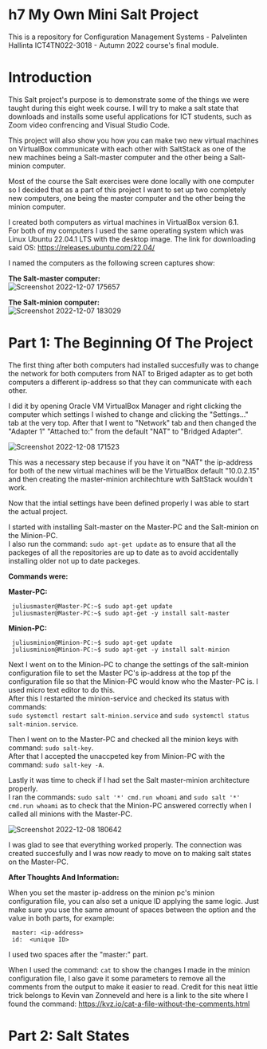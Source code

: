 # h7 My Own Mini Salt Project
This is a repository for Configuration Management Systems - Palvelinten Hallinta ICT4TN022-3018 - Autumn 2022 course's final module.

# Introduction

This Salt project's purpose is to demonstrate some of the things we were taught during this eight week course. I will try to make a salt state that downloads and installs some useful applications for ICT students, such as Zoom video confrencing and Visual Studio Code.

This project will also show you how you can make two new virtual machines on VirtualBox communicate with each other with SaltStack as one of the new machines being a Salt-master computer and the other being a Salt-minion computer.

Most of the course the Salt exercises were done locally with one computer so I decided that as a part of this project I want to set up two completely new computers, one being the master computer and the other being the minion computer.

I created both computers as virtual machines in VirtualBox version 6.1. </br>
For both of my computers I used the same operating system which was Linux Ubuntu 22.04.1 LTS with the desktop image. The link for downloading said OS: https://releases.ubuntu.com/22.04/ 

I named the computers as the following screen captures show:

__The Salt-master computer:__ </br>
![Screenshot 2022-12-07 175657](https://user-images.githubusercontent.com/116954333/206472816-d818a864-b447-4a3e-991e-b5ba9a0af243.png)

__The Salt-minion computer:__ </br>
![Screenshot 2022-12-07 183029](https://user-images.githubusercontent.com/116954333/206472854-0e088c31-2aa0-4d76-870c-71357ad60f5d.png)

# Part 1: The Beginning Of The Project

The first thing after both computers had installed succesfully was to change the network for both computers from NAT to Briged adapter as to get both computers a different ip-address so that they can communicate with each other.

I did it by opening Oracle VM VirtualBox Manager and right clicking the computer which settings I wished to change and clicking the "Settings..." tab at the very top. After that I went to "Network" tab and then changed the "Adapter 1" "Attached to:" from the default "NAT" to "Bridged Adapter".

![Screenshot 2022-12-08 171523](https://user-images.githubusercontent.com/116954333/206483533-5e5e22ec-1cc6-4044-9b41-fad70f194a18.png)

This was a necessary step because if you have it on "NAT" the ip-address for both of the new virtual machines will be the VirtualBox default "10.0.2.15" and then creating the master-minion architechture with SaltStack wouldn't work.

Now that the intial settings have been defined properly I was able to start the actual project.

I started with installing Salt-master on the Master-PC and the Salt-minion on the Minion-PC. </br>
I also run the command: `sudo apt-get update` as to ensure that all the packeges of all the repositories are up to date as to avoid accidentally installing older not up to date packeges.

__Commands were:__

__Master-PC:__
```
 juliusmaster@Master-PC:~$ sudo apt-get update
 juliusmaster@Master-PC:~$ sudo apt-get -y install salt-master
```

__Minion-PC:__
```
 juliusminion@Minion-PC:~$ sudo apt-get update
 juliusminion@Minion-PC:~$ sudo apt-get -y install salt-minion
```

Next I went on to the Minion-PC to change the settings of the salt-minion configuration file to set the Master PC's ip-address at the top pf the configuration file so that the Minion-PC would know who the Master-PC is. I used micro text editor to do this. </br>
After this I restarted the minion-service and checked its status with commands: </br>
`sudo systemctl restart salt-minion.service` and `sudo systemctl status salt-minion.service`.

Then I went on to the Master-PC and checked all the minion keys with command: `sudo salt-key`. </br>
After that I accepted the unaccpeted key from Minion-PC with the command: `sudo salt-key -A`.

Lastly it was time to check if I had set the Salt master-minion architecture properly. </br>
I ran the commands: `sudo salt '*' cmd.run whoami` and `sudo salt '*' cmd.run whoami` as to check that the Minion-PC answered correctly when I called all minions with the Master-PC.

![Screenshot 2022-12-08 180642](https://user-images.githubusercontent.com/116954333/206498522-b502dd7f-4fcd-4277-a809-0c14f598150e.png)

I was glad to see that everything worked properly. The connection was created succesfully and I was now ready to move on to making salt states on the Master-PC.

__After Thoughts And Information:__

When you set the master ip-address on the minion pc's minion configuration file, you can also set a unique ID applying the same logic. Just make sure you use the same amount of spaces between the option and the value in both parts, for example:
```
 master: <ip-address>
 id:  <unique ID>
```
I used two spaces after the "master:" part.

When I used the command: `cat` to show the changes I made in the minion configuration file, I also gave it some parameters to remove all the comments from the output to make it easier to read. Credit for this neat little trick belongs to Kevin van Zonneveld and here is a link to the site where I found the command: https://kvz.io/cat-a-file-without-the-comments.html


# Part 2: Salt States





























































